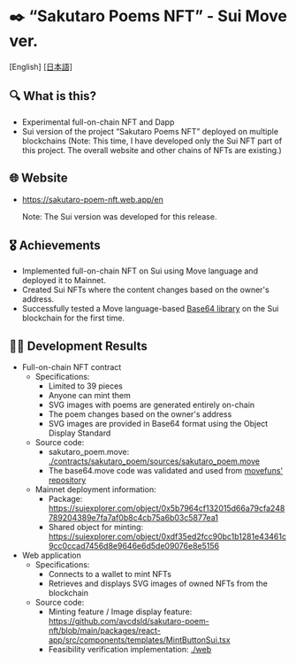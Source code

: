 # ✒️ “Sakutaro Poems NFT” - Sui Move ver.

[English] [\[日本語\]](./README_JA.md)

## 🔍 What is this?

- Experimental full-on-chain NFT and Dapp
- Sui version of the project “Sakutaro Poems NFT” deployed on multiple blockchains (Note: This time, I have developed only the Sui NFT part of this project. The overall website and other chains of NFTs are existing.)

## 🌐 Website

- https://sakutaro-poem-nft.web.app/en

  Note: The Sui version was developed for this release.

## 🎖️ Achievements

- Implemented full-on-chain NFT on Sui using Move language and deployed it to Mainnet.
- Created Sui NFTs where the content changes based on the owner's address.
- Successfully tested a Move language-based [Base64 library](https://github.com/movefuns/movefuns/blob/07ff5e27babcc9ffcb8dfd1db446a086ad116cb9/stdlib/sources/base64.move) on the Sui blockchain for the first time.

## 👨‍💻 Development Results

- Full-on-chain NFT contract
    - Specifications:
        - Limited to 39 pieces
        - Anyone can mint them
        - SVG images with poems are generated entirely on-chain
        - The poem changes based on the owner's address
        - SVG images are provided in Base64 format using the Object Display Standard
    - Source code:
        - sakutaro_poem.move: [./contracts/sakutaro_poem/sources/sakutaro_poem.move](./contracts/sakutaro_poem/sources/sakutaro_poem.move)
        - The base64.move code was validated and used from [movefuns' repository](https://github.com/movefuns/movefuns/blob/07ff5e27babcc9ffcb8dfd1db446a086ad116cb9/stdlib/sources/base64.move)
    - Mainnet deployment information:
        - Package: https://suiexplorer.com/object/0x5b7964cf132015d66a79cfa248789204389e7fa7af0b8c4cb75a6b03c5877ea1
        - Shared object for minting: https://suiexplorer.com/object/0xdf35ed2fcc90bc1b1281e43461c9cc0ccad7456d8e9646e6d5de09076e8e5156
- Web application
    - Specifications:
        - Connects to a wallet to mint NFTs
        - Retrieves and displays SVG images of owned NFTs from the blockchain
    - Source code:
        - Minting feature / Image display feature: https://github.com/avcdsld/sakutaro-poem-nft/blob/main/packages/react-app/src/components/templates/MintButtonSui.tsx
        - Feasibility verification implementation: [./web](./web)
